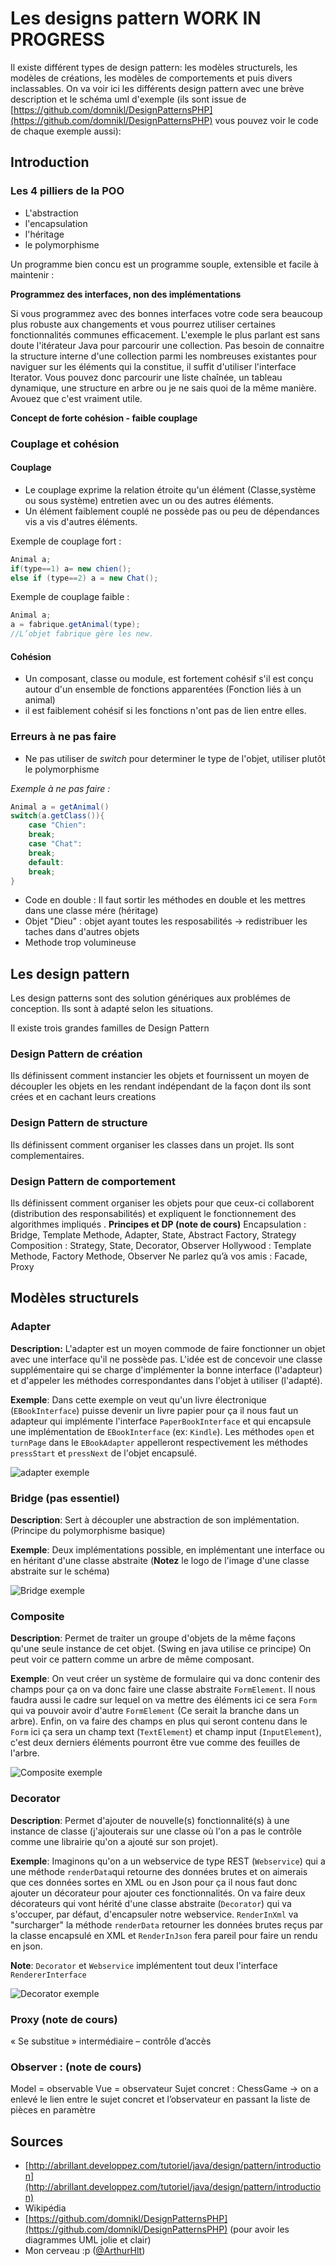 # Les designs pattern **WORK IN PROGRESS**
Il existe différent types de design pattern: les modèles structurels, les modèles de créations, les modèles de comportements et puis divers inclassables. On va voir ici les différents design pattern avec une brève description et le schéma uml d'exemple (ils sont issue de [https://github.com/domnikl/DesignPatternsPHP](https://github.com/domnikl/DesignPatternsPHP) vous pouvez voir le code de chaque exemple aussi):

## Introduction
### Les 4 pilliers de la POO
- L'abstraction
- l'encapsulation
- l'héritage
- le polymorphisme

Un programme bien concu est un programme souple, extensible et facile à maintenir :

**Programmez des interfaces, non des implémentations**

Si vous programmez avec des bonnes interfaces votre code sera beaucoup plus robuste aux changements et vous pourrez utiliser certaines fonctionnalités communes efficacement. L'exemple le plus parlant est sans doute l'itérateur Java pour parcourir une collection. Pas besoin de connaitre la structure interne d'une collection parmi les nombreuses existantes pour naviguer sur les éléments qui la constitue, il suffit d'utiliser l'interface Iterator. Vous pouvez donc parcourir une liste chaînée, un tableau dynamique, une structure en arbre ou je ne sais quoi de la même manière. Avouez que c'est vraiment utile.

**Concept de forte cohésion - faible couplage**


### Couplage et cohésion
#### Couplage
- Le couplage exprime la relation étroite qu'un élément (Classe,système ou sous système) entretien avec un ou des autres éléments.
- Un élément faiblement couplé ne possède pas ou peu de dépendances vis a vis d'autres éléments.

Exemple de couplage fort :

```JAVA
Animal a;
if(type==1) a= new chien();
else if (type==2) a = new Chat();
```

Exemple de couplage faible :

```JAVA
Animal a;
a = fabrique.getAnimal(type);
//L’objet fabrique gère les new.
```

#### Cohésion
- Un composant, classe ou module, est fortement cohésif s'il est conçu autour d'un ensemble de fonctions apparentées (Fonction liés à un animal)
- il est faiblement cohésif si les fonctions n'ont pas de lien entre elles.

### Erreurs à ne pas faire
- Ne pas utiliser de _switch_ pour determiner le type de l'objet, utiliser plutôt le polymorphisme

_Exemple à ne pas faire :_

```JAVA
Animal a = getAnimal()
switch(a.getClass()){
    case "Chien":
    break;
    case "Chat":
    break;
    default:
    break;
}
```

- Code en double : Il faut sortir les méthodes en double et les mettres dans une classe mére (héritage)
- Objet "Dieu" : objet ayant toutes les resposabilités -> redistribuer les taches dans d'autres objets
- Methode trop volumineuse

## Les design pattern
Les design patterns sont des solution génériques aux problémes de conception. Ils sont à adapté selon les situations.

Il existe trois grandes familles de Design Pattern

### Design Pattern de création
Ils définissent comment instancier les objets et fournissent un moyen de découpler les objets en les rendant indépendant de la façon dont ils sont crées et en cachant leurs creations

### Design Pattern de structure
Ils définissent comment organiser les classes dans un projet. Ils sont complementaires.

### Design Pattern de comportement
Ils définissent comment organiser les objets pour que ceux-ci collaborent (distribution des responsabilités) et expliquent le fonctionnement des algorithmes impliqués
.
**Principes et DP (note de cours)**
Encapsulation : Bridge, Template Methode, Adapter, State, Abstract Factory, Strategy
Composition : Strategy, State, Decorator, Observer
Hollywood : Template Methode, Factory Methode, Observer
Ne parlez qu’à vos amis : Facade, Proxy

## Modèles structurels
### Adapter
**Description:** L'adapter est un moyen commode de faire fonctionner un objet avec une interface qu'il ne possède pas. L'idée est de concevoir une classe supplémentaire qui se charge d'implémenter la bonne interface (l'adapteur) et d'appeler les méthodes correspondantes dans l'objet à utiliser (l'adapté).

**Exemple**: Dans cette exemple on veut qu'un livre électronique (`EBookInterface`) puisse devenir un livre papier pour ça il nous faut un adapteur qui implémente l'interface `PaperBookInterface` et qui encapsule une implémentation de `EBookInterface` (ex: `Kindle`). Les méthodes `open` et `turnPage` dans le `EBookAdapter` appelleront respectivement les méthodes `pressStart` et `pressNext` de l'objet encapsulé.

![adapter exemple](https://rawgit.com/domnikl/DesignPatternsPHP/master/Structural/Adapter/uml/uml.png)

### Bridge (pas essentiel)
**Description**: Sert à découpler une abstraction de son implémentation. (Principe du polymorphisme basique)

**Exemple**: Deux implémentations possible, en implémentant une interface ou en héritant d'une classe abstraite (**Notez** le logo de l'image d'une classe abstraite sur le schéma)

![Bridge exemple](https://rawgit.com/domnikl/DesignPatternsPHP/master/Structural/Bridge/uml/uml.png)

### Composite
**Description**: Permet de traiter un groupe d'objets de la même façons qu'une seule instance de cet objet. (Swing en java utilise ce principe) On peut voir ce pattern comme un arbre de même composant.

**Exemple**: On veut créer un système de formulaire qui va donc contenir des champs pour ça on va donc faire une classe abstraite `FormElement`. Il nous faudra aussi le cadre sur lequel on va mettre des éléments ici ce sera `Form` qui va pouvoir avoir d'autre `FormElement` (Ce serait la branche dans un arbre). Enfin, on va faire des champs en plus qui seront contenu dans le `Form` ici ça sera un champ text (`TextElement`) et champ input (`InputElement`), c'est deux derniers éléments pourront être vue comme des feuilles de l'arbre.

![Composite exemple](https://rawgit.com/domnikl/DesignPatternsPHP/master/Structural/Composite/uml/uml.png)

### Decorator
**Description**: Permet d'ajouter de nouvelle(s) fonctionnalité(s) à une instance de classe (j'ajouterais sur une classe où l'on a pas le contrôle comme une librairie qu'on a ajouté sur son projet).

**Exemple**: Imaginons qu'on a un webservice de type REST (`Webservice`) qui a une méthode `renderData`qui retourne des données brutes et on aimerais que ces données sortes en XML ou en Json pour ça il nous faut donc ajouter un décorateur pour ajouter ces fonctionnalités. On va faire deux décorateurs qui vont hérité d'une classe abstraite (`Decorator`) qui va s'occuper, par défaut, d'encapsuler notre webservice. `RenderInXml` va "surcharger" la méthode `renderData` retourner les données brutes reçus par la classe encapsulé en XML et `RenderInJson` fera pareil pour faire un rendu en json.

**Note**: `Decorator` et `Webservice` implémentent tout deux l'interface `RendererInterface`

![Decorator exemple](https://rawgit.com/domnikl/DesignPatternsPHP/master/Structural/Decorator/uml/uml.png)

### Proxy (note de cours)
« Se substitue » 
intermédiaire – contrôle d’accès

### Observer : (note de cours) 
Model = observable
Vue = observateur
Sujet concret : ChessGame
-> on a enlevé le lien entre le sujet concret et l’observateur en passant la liste de pièces en paramètre


## Sources
- [http://abrillant.developpez.com/tutoriel/java/design/pattern/introduction](http://abrillant.developpez.com/tutoriel/java/design/pattern/introduction)
- Wikipédia
- [https://github.com/domnikl/DesignPatternsPHP](https://github.com/domnikl/DesignPatternsPHP) (pour avoir les diagrammes UML jolie et clair)
- Mon cerveau :p ([@ArthurHlt](https://github.com/ArthurHlt))
